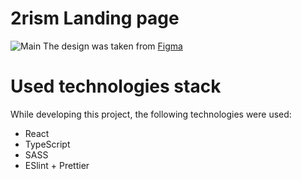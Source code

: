 # 2rism Landing page
![Main](https://github.com/user-attachments/assets/654030a8-8062-45bb-8336-60e66a79a0ef)
The design was taken from [Figma](https://www.figma.com/design/PSr7478hcIydh1tC6YZkUr/2rism?node-id=0-1&t=mVxuzEoR26yERLGI-0)

# Used technologies stack
While developing this project, the following technologies were used:
- React
- TypeScript
- SASS
- ESlint + Prettier
